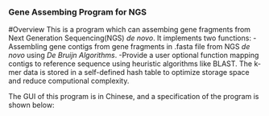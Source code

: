 ### Gene Assembing Program for NGS

#Overview
This is a program which can assembing gene fragments from Next Generation Sequencing(NGS) *de novo*.
It implements two functions:
-Assembling gene contigs from gene fragments in .fasta file from NGS *de novo* using *De Bruijn Algorithms*.
-Provide a user optional function mapping contigs to reference sequence using heuristic algorithms like BLAST.
The k-mer data is stored in a self-defined hash table to optimize storage space and reduce computional complexity.


The GUI of this program is in Chinese, and a specification of the program is shown below:



